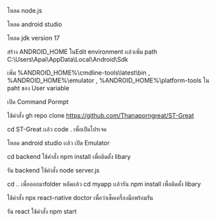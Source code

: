 โหลด node.js 

โหลด android studio 

โหลด jdk version 17 

สร้าง ANDROID_HOME ในEdit environment เเล้วเพิ่ม path C:\Users\Apai\AppData\Local\Android\Sdk

เพิ่ม %ANDROID_HOME%\cmdline-tools\latest\bin , %ANDROID_HOME%\emulator , %ANDROID_HOME%\platform-tools ใน paht ของ User variable
 
เปิด Command Pormpt 

ใช้คำสั่ง gh repo clone https://github.com/Thanaporngreat/ST-Great

cd ST-Great เเล้ว code . เพื่อเปิดโปรเจค

โหลด android studio เเล้ว เปิด Emulator 

cd backend  ใช้คำสั่ง npm install เพื่อติดตั้ง libary

รัน backend ใช้คำสั่ง node server.js

cd ..  เพื่อออกมาfolder หลัดเเล้ว cd myapp เเล้วรัน npm install เพื่อติดตั้ง libary

ใช้คำสั่ง npx react-native doctor เพื่อว่าเช็คเครื่องมือพร้อมรัน 

รัน react  ใช้คำสั่ง npm start 

